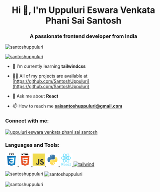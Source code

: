 
<h1 align="center">Hi 👋, I'm Uppuluri Eswara Venkata Phani Sai Santosh</h1>
<h3 align="center">A passionate frontend developer from India</h3>

<p align="left"> <img src="https://komarev.com/ghpvc/?username=santoshuppuluri&label=Profile%20views&color=0e75b6&style=flat" alt="santoshuppuluri" /> </p>

<p align="left"> <a href="https://github.com/ryo-ma/github-profile-trophy"><img src="https://github-profile-trophy.vercel.app/?username=santoshuppuluri" alt="santoshuppuluri" /></a> </p>

- 🌱 I’m currently learning **tailwindcss**

- 👨‍💻 All of my projects are available at [https://github.com/SantoshUppuluri](https://github.com/SantoshUppuluri)

- 💬 Ask me about **React**

- 📫 How to reach me **saisantoshuppuluri@gmail.com**

<h3 align="left">Connect with me:</h3>
<p align="left">
<a href="https://linkedin.com/in/uppuluri eswara venkata phani sai santosh" target="blank"><img align="center" src="https://raw.githubusercontent.com/rahuldkjain/github-profile-readme-generator/master/src/images/icons/Social/linked-in-alt.svg" alt="uppuluri eswara venkata phani sai santosh" height="30" width="40" /></a>
</p>

<h3 align="left">Languages and Tools:</h3>
<p align="left"> <a href="https://www.w3schools.com/css/" target="_blank" rel="noreferrer"> <img src="https://raw.githubusercontent.com/devicons/devicon/master/icons/css3/css3-original-wordmark.svg" alt="css3" width="40" height="40"/> </a> <a href="https://www.w3.org/html/" target="_blank" rel="noreferrer"> <img src="https://raw.githubusercontent.com/devicons/devicon/master/icons/html5/html5-original-wordmark.svg" alt="html5" width="40" height="40"/> </a> <a href="https://developer.mozilla.org/en-US/docs/Web/JavaScript" target="_blank" rel="noreferrer"> <img src="https://raw.githubusercontent.com/devicons/devicon/master/icons/javascript/javascript-original.svg" alt="javascript" width="40" height="40"/> </a> <a href="https://www.python.org" target="_blank" rel="noreferrer"> <img src="https://raw.githubusercontent.com/devicons/devicon/master/icons/python/python-original.svg" alt="python" width="40" height="40"/> </a> <a href="https://reactjs.org/" target="_blank" rel="noreferrer"> <img src="https://raw.githubusercontent.com/devicons/devicon/master/icons/react/react-original-wordmark.svg" alt="react" width="40" height="40"/> </a> <a href="https://tailwindcss.com/" target="_blank" rel="noreferrer"> <img src="https://www.vectorlogo.zone/logos/tailwindcss/tailwindcss-icon.svg" alt="tailwind" width="40" height="40"/> </a> </p>

<p><img align="left" src="https://github-readme-stats.vercel.app/api/top-langs?username=santoshuppuluri&show_icons=true&locale=en&layout=compact" alt="santoshuppuluri" /></p>

<p>&nbsp;<img align="center" src="https://github-readme-stats.vercel.app/api?username=santoshuppuluri&show_icons=true&locale=en" alt="santoshuppuluri" /></p>

<p><img align="center" src="https://github-readme-streak-stats.herokuapp.com/?user=santoshuppuluri&" alt="santoshuppuluri" /></p>
